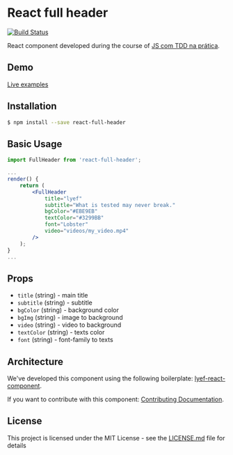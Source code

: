# React full header
[![Build Status](https://travis-ci.org/willianjusten/react-full-header.svg?branch=master)](https://travis-ci.org/wdmeida/react-full-header)

React component developed during the course of [JS com TDD na prática](https://www.udemy.com/js-com-tdd-na-pratica/?couponCode=GITHUB_LINK).

## Demo

[Live examples](https://willianjusten.github.io/react-full-header)

## Installation

```sh
$ npm install --save react-full-header
```

## Basic Usage

```jsx
import FullHeader from 'react-full-header';

...
render() {
    return (
        <FullHeader
            title="lyef"
            subtitle="What is tested may never break."
            bgColor="#EBE9EB"
            textColor="#3299BB"
            font="Lobster"
            video="videos/my_video.mp4"
        />
    );
}
...
```

## Props

- `title` (string) - main title
- `subtitle` (string) - subtitle
- `bgColor` (string) - background color
- `bgImg` (string) - image to background
- `video` (string) - video to background
- `textColor` (string) - texts color
- `font` (string) - font-family to texts

## Architecture

We've developed this component using the following boilerplate:
[lyef-react-component](https://github.com/lyef/lyef-react-component).

If you want to contribute with this component:
[Contributing Documentation](https://github.com/willianjusten/react-full-header/blob/master/CONTRIBUTING.md).

## License

This project is licensed under the MIT License - see the [LICENSE.md](LICENSE.md) file for details
